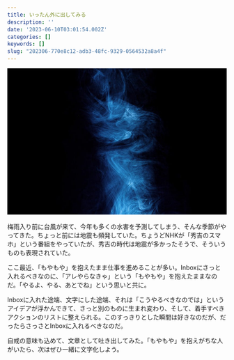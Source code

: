 ```yaml
---
title: いったん外に出してみる
description: ''
date: '2023-06-10T03:01:54.002Z'
categories: []
keywords: []
slug: "202306-770e8c12-adb3-48fc-9329-0564532a8a4f"
---
```

![](1__4__LV2ir3GQ__gh__I0V0EqKA.jpeg)

梅雨入り前に台風が来て、今年も多くの水害を予測してしまう、そんな季節がやってきた。ちょっと前には地震も頻発していた。ちょうどNHKが「秀吉のスマホ」という番組をやっていたが、秀吉の時代は地震が多かったそうで、そういうものも表現されていた。

ここ最近、「もやもや」を抱えたまま仕事を進めることが多い。Inboxにさっと入れるべきなのに、「アレやらなきゃ」という「もやもや」を抱えたままなのだ。「やるよ、やる、あとでね」という思いと共に。

Inboxに入れた途端、文字にした途端、それは「こうやるべきなのでは」というアイデアが浮かんできて、さっと別のものに生まれ変わり、そして、着手すべきアクションのリストに整えられる。このすっきりとした瞬間は好きなのだが、だったらさっさとInboxに入れるべきなのだ。

自戒の意味も込めて、文章として吐き出してみた。「もやもや」を抱えがちな人がいたら、次はぜひ一緒に文字化しよう。